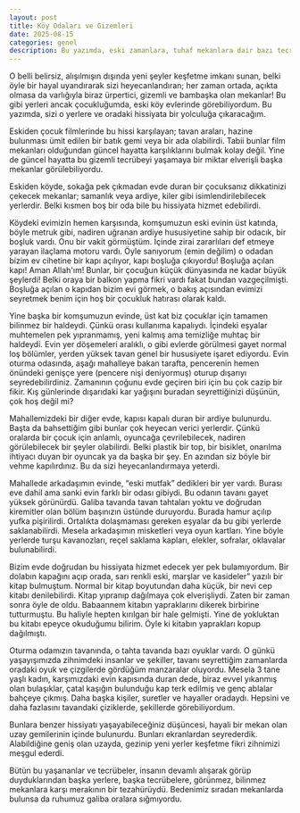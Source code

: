 ```yaml
---
layout: post
title: Köy Odaları ve Gizemleri
date: 2025-08-15
categories: genel
description: Bu yazımda, eski zamanlara, tuhaf mekanlara dair bazı tecrübelerimi bulacaksınız!
---
```


O belli belirsiz, alışılmışın dışında yeni şeyler keşfetme imkanı sunan, belki öyle bir hayal uyandırarak sizi heyecanlandıran; her zaman ortada, açıkta olmasa da varlığıyla biraz ürpertici, gizemli ve bambaşka olan mekanlar! Bu gibi yerleri ancak çocukluğumda, eski köy evlerinde görebiliyordum. Bu yazımda, sizi o yerlere ve oradaki hissiyata bir yolculuğa çıkaracağım.

Eskiden çocuk filmlerinde bu hissi karşılayan; tavan araları, hazine bulunması ümit edilen bir batık gemi veya bir ada olabilirdi. Tabii bunlar film mekanları olduğundan güncel hayatta karşılıklarını bulmak kolay değil. Yine de güncel hayatta bu gizemli tecrübeyi yaşamaya bir miktar elverişli başka mekanlar görülebiliyordu. 

Eskiden köyde, sokağa pek çıkmadan evde duran bir çocuksanız dikkatinizi çekecek mekanlar; samanlık veya ardiye, kiler gibi isimlendirilebilecek yerlerdir. Belki kısmen boş bir oda bile bu hissiyata hizmet edebilirdi.

Köydeki evimizin hemen karşısında, komşumuzun eski evinin üst katında, böyle metruk gibi, nadiren uğranan ardiye hususiyetine sahip bir odacık, bir boşluk vardı. Onu bir vakit görmüştüm. İçinde zirai zararlıları def etmeye yarayan ilaçlama motoru vardı. Öyle sanıyorum (emin değilim) o odadan bizim ev cihetine bir kapı açılıyor, kapı boşluğa çıkıyordu! Boşluğa açılan kapı! Aman Allah'ım! Bunlar, bir çocuğun küçük dünyasında ne kadar büyük şeylerdi! Belki oraya bir balkon yapma fikri vardı fakat bundan vazgeçilmişti. Boşluğa açılan o kapıdan bizim evi görmek, o bakış açısından evimizi seyretmek benim için hoş bir çocukluk hatırası olarak kaldı.

Yine başka bir komşumuzun evinde, üst kat biz çocuklar için tamamen bilinmez bir haldeydi. Çünkü orası kullanıma kapalıydı. İçindeki eşyalar muhtemelen pek yıpranmamış, yeni kalmış ama temizliğe muhtaç bir haldeydi. Evin yer döşemeleri aralıklı, o gibi evlerde görülmesi gayet normal loş bölümler, yerden yüksek tavan genel bir hususiyete işaret ediyordu. Evin oturma odasında, aşağı mahalleye bakan tarafta, pencerenin hemen önündeki genişçe yere (pencere nişi deniyormuş) oturup dışarıyı seyredebilirdiniz. Zamanının çoğunu evde geçiren biri için bu çok cazip bir fikir. Kış günlerinde dışarıdaki kar yağışını buradan seyrettiğinizi düşünün, çok hoş değil mi?

Mahallemizdeki bir diğer evde, kapısı kapalı duran bir ardiye bulunurdu. Başta da bahsettiğim gibi bunlar çok heyecan verici yerlerdir. Çünkü oralarda bir çocuk için anlamlı, oyuncağa çevrilebilecek, nadiren görülebilecek bir şeyler olabilirdi. Belki plastik bir top, bir bisiklet, onarılma ihtiyacı duyan bir oyuncak ya da başka bir şey. En azından siz böyle bir vehme kapılırdınız. Bu da sizi heyecanlandırmaya yeterdi.

Mahallede arkadaşımın evinde, “eski mutfak” dedikleri bir yer vardı. Burası eve dahil ama sanki evin farklı bir odası gibiydi. Bu odanın tavanı gayet yüksek görünürdü. Galiba tavanda tavan tahtaları yoktu ve doğrudan kiremitler olan bölüm başınızın üstünde duruyordu. Burada hamur açılıp yufka pişirilirdi. Ortalıkta dolaşmaması gereken eşyalar da bu gibi yerlerde saklanabilirdi. Mesela arkadaşımın misketleri veya oyun kartları. Yine böyle yerlerde turşu kavanozları, reçel saklama kapları, elekler, sofralar, oklavalar bulunabilirdi. 

Bizim evde doğrudan bu hissiyata hizmet edecek yer pek bulamıyordum. Bir dolabın kapağını açıp orada, sarı renkli eski, marşlar ve kasideler” yazılı bir kitap bulmuştum. Normal bir kitap boyutundan daha küçük, bir nevi cep kitabı denilebilirdi. Kitap yıpranıp dağılmaya çok elverişliydi. Zaten bir zaman sonra öyle de oldu. Babaannem kitabın yapraklarını dikerek birbirine tutturmuştu. Bu haliyle hepten kırılgan bir hale gelmişti. Yine de yokluktan bu kitabı epeyce okuduğumu bilirim. Öyle ki kitabın yaprakları kopup dağılmıştı. 

Oturma odamızın tavanında, o tahta tavanda bazı oyuklar vardı. O günkü yaşayışımızda zihnimdeki insanlar ve şekiller, tavanı seyrettiğim zamanlarda oradaki oyuk ve çizgilerde gördüğüm manzaralar oluyordu. Mesela 3 tane yaşlı kadın, karşımızdaki evin kapısında duran dede, biraz evvel yıkanmış olan bulaşıklar, çatal kaşığın bulunduğu kap terk edilmiş ve genç ablalar bahçeye çıkmış. Daha başka kişiler, suretler ve hayaller oradaydı. Hepsini ve daha fazlasını tavandaki çiziklerde, şekillerde görebiliyordum.

Bunlara benzer hissiyatı yaşayabileceğiniz düşüncesi, hayali bir mekan olan uzay gemilerinin içinde bulunurdu. Bunları ekranlardan seyrederdik. Alabildiğine geniş olan uzayda, gezinip yeni yerler keşfetme fikri zihnimizi meşgul ederdi.

Bütün bu yaşananlar ve tecrübeler, insanın devamlı alışarak görüp duyduklarından başka yerlere, başka tecrübelere, görünmez,  bilinmez mekanlara karşı merakının bir tezahürüydü. Bedenimiz sıradan mekanlarda bulunsa da ruhumuz galiba oralara sığmıyordu.